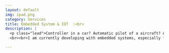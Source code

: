 ```yaml
---
layout: default
img: ipad.png
category: Services
title: Embedded System & IOT  :<br>
description: |
  <p class="lead">Controller in a car? Automatic pilot of a aircraft? A heart of robots? Embedded System is in everywhere! There will be more than 40 billion devices worldwide by 2020. 
  <br><br>I am currently developing with embedded systems, especially for Internet of things, focus on distributed home energy management, which can change people's life in near future</p>

---
```

